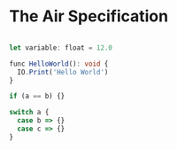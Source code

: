 # The Air Specification

```ts

let variable: float = 12.0

func HelloWorld(): void {
  IO.Print('Hello World')
}

if (a == b) {}

switch a {
  case b => {}
  case c => {}
}
```


